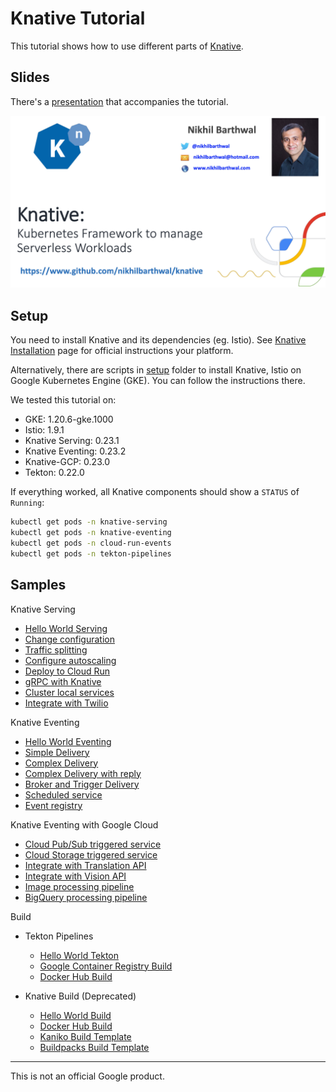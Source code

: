 # Knative Tutorial

This tutorial shows how to use different parts of [Knative](https://www.knative.dev/docs/).

## Slides

There's a [presentation](https://speakerdeck.com/nikhilbarthwal/knative) that accompanies the tutorial.

[![Serverless with Knative](./docs/banner.jpg)](https://speakerdeck.com/nikhilbarthwal/knative)

## Setup

You need to install Knative and its dependencies (eg. Istio). See [Knative Installation](https://www.knative.dev/docs/install/) page for official instructions your platform.

Alternatively, there are scripts in [setup](setup) folder to install Knative,
Istio on Google Kubernetes Engine (GKE). You can follow the instructions there.

We tested this tutorial on:

* GKE: 1.20.6-gke.1000
* Istio: 1.9.1
* Knative Serving: 0.23.1
* Knative Eventing: 0.23.2
* Knative-GCP: 0.23.0
* Tekton: 0.22.0

If everything worked, all Knative components should show a `STATUS` of `Running`:

```sh
kubectl get pods -n knative-serving
kubectl get pods -n knative-eventing
kubectl get pods -n cloud-run-events
kubectl get pods -n tekton-pipelines
```

## Samples

Knative Serving

* [Hello World Serving](docs/helloworldserving.md)
* [Change configuration](docs/changeconfig.md)
* [Traffic splitting](docs/trafficsplitting.md)
* [Configure autoscaling](docs/configureautoscaling.md)
* [Deploy to Cloud Run](docs/deploycloudrun.md)
* [gRPC with Knative](docs/grpc.md)
* [Cluster local services](docs/clusterlocal.md)
* [Integrate with Twilio](docs/twiliointegration.md)

Knative Eventing

* [Hello World Eventing](docs/helloworldeventing.md)
* [Simple Delivery](docs/simpledelivery.md)
* [Complex Delivery](docs/complexdelivery.md)
* [Complex Delivery with reply](docs/complexdeliverywithreply.md)
* [Broker and Trigger Delivery](docs/brokertrigger.md)
* [Scheduled service](docs/scheduledeventing.md)
* [Event registry](docs/eventregistry.md)

Knative Eventing with Google Cloud

* [Cloud Pub/Sub triggered service](docs/pubsubeventing.md)
* [Cloud Storage triggered service](docs/storageeventing.md)
* [Integrate with Translation API](docs/translationeventing.md)
* [Integrate with Vision API](docs/visioneventing.md)
* [Image processing pipeline](docs/image-processing-pipeline.md)
* [BigQuery processing pipeline](docs/bigquery-processing-pipeline.md)

Build

* Tekton Pipelines
  * [Hello World Tekton](docs/hellotekton.md)
  * [Google Container Registry Build](docs/tekton-gcrbuild.md)
  * [Docker Hub Build](docs/tekton-dockerbuild.md)

* Knative Build (Deprecated)
  * [Hello World Build](docs/deprecated/helloworldbuild.md)
  * [Docker Hub Build](docs/deprecated/dockerbuild.md)
  * [Kaniko Build Template](docs/deprecated/kanikobuildtemplate.md)
  * [Buildpacks Build Template](docs/deprecated/buildpacksbuildtemplate.md)

-------

This is not an official Google product.
